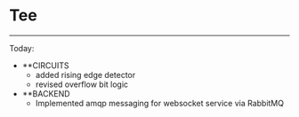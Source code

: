 # Tee
---
Today:
- **CIRCUITS
	- added rising edge detector
	- revised overflow bit logic
- **BACKEND
	- Implemented amqp messaging for websocket service via RabbitMQ